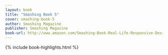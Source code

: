 ```yaml
---
layout: book
title: "Smashing Book 5"
cover: smashing-book-5
author: Smashing Magazine
publisher: Smashing Magazine
book-url: http://www.amazon.com/Smashing-Book-Real-Life-Responsive-Design-ebook/dp/B010DNT09A
---
```


{% include book-highlights.html %}

